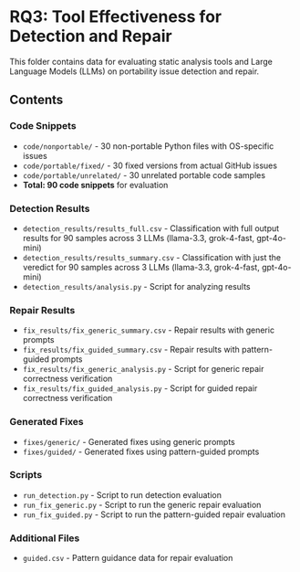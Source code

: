 # RQ3: Tool Effectiveness for Detection and Repair

This folder contains data for evaluating static analysis tools and Large Language Models (LLMs) on portability issue detection and repair.

## Contents

### Code Snippets

- `code/nonportable/` - 30 non-portable Python files with OS-specific issues
- `code/portable/fixed/` - 30 fixed versions from actual GitHub issues
- `code/portable/unrelated/` - 30 unrelated portable code samples
- **Total: 90 code snippets** for evaluation

### Detection Results

- `detection_results/results_full.csv` - Classification with full output results for 90 samples across 3 LLMs (llama-3.3, grok-4-fast, gpt-4o-mini)
- `detection_results/results_summary.csv` - Classification with just the veredict for 90 samples across 3 LLMs (llama-3.3, grok-4-fast, gpt-4o-mini)
- `detection_results/analysis.py` - Script for analyzing results

### Repair Results

- `fix_results/fix_generic_summary.csv` - Repair results with generic prompts
- `fix_results/fix_guided_summary.csv` - Repair results with pattern-guided prompts
- `fix_results/fix_generic_analysis.py` - Script for generic repair correctness verification
- `fix_results/fix_guided_analysis.py` - Script for guided repair correctness verification

### Generated Fixes

- `fixes/generic/` - Generated fixes using generic prompts
- `fixes/guided/` - Generated fixes using pattern-guided prompts

### Scripts

- `run_detection.py` - Script to run detection evaluation
- `run_fix_generic.py` - Script to run the generic repair evaluation
- `run_fix_guided.py` - Script to run the pattern-guided repair evaluation

### Additional Files

- `guided.csv` - Pattern guidance data for repair evaluation
